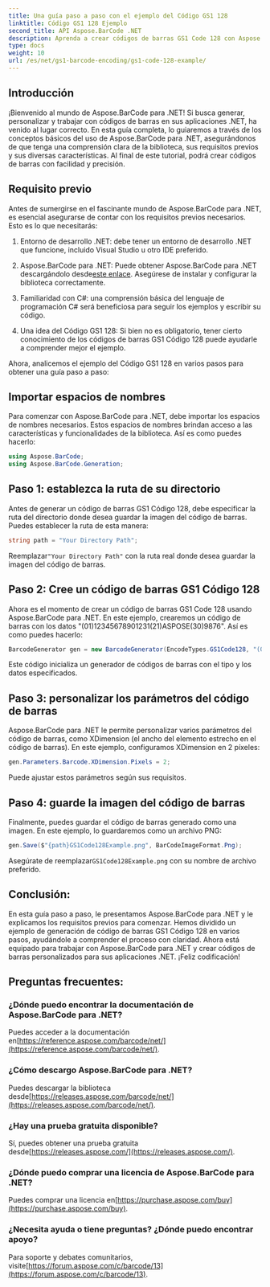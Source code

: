 ```yaml
---
title: Una guía paso a paso con el ejemplo del Código GS1 128
linktitle: Código GS1 128 Ejemplo
second_title: API Aspose.BarCode .NET
description: Aprenda a crear códigos de barras GS1 Code 128 con Aspose.BarCode para .NET. Guía paso a paso para la generación de códigos de barras en C#. ¡Empieza ahora!
type: docs
weight: 10
url: /es/net/gs1-barcode-encoding/gs1-code-128-example/
---
```


## Introducción

¡Bienvenido al mundo de Aspose.BarCode para .NET! Si busca generar, personalizar y trabajar con códigos de barras en sus aplicaciones .NET, ha venido al lugar correcto. En esta guía completa, lo guiaremos a través de los conceptos básicos del uso de Aspose.BarCode para .NET, asegurándonos de que tenga una comprensión clara de la biblioteca, sus requisitos previos y sus diversas características. Al final de este tutorial, podrá crear códigos de barras con facilidad y precisión.

## Requisito previo
Antes de sumergirse en el fascinante mundo de Aspose.BarCode para .NET, es esencial asegurarse de contar con los requisitos previos necesarios. Esto es lo que necesitarás:

1. Entorno de desarrollo .NET: debe tener un entorno de desarrollo .NET que funcione, incluido Visual Studio u otro IDE preferido.

2.  Aspose.BarCode para .NET: Puede obtener Aspose.BarCode para .NET descargándolo desde[este enlace](https://releases.aspose.com/barcode/net/). Asegúrese de instalar y configurar la biblioteca correctamente.

3. Familiaridad con C#: una comprensión básica del lenguaje de programación C# será beneficiosa para seguir los ejemplos y escribir su código.

4. Una idea del Código GS1 128: Si bien no es obligatorio, tener cierto conocimiento de los códigos de barras GS1 Código 128 puede ayudarle a comprender mejor el ejemplo.

Ahora, analicemos el ejemplo del Código GS1 128 en varios pasos para obtener una guía paso a paso:

## Importar espacios de nombres
Para comenzar con Aspose.BarCode para .NET, debe importar los espacios de nombres necesarios. Estos espacios de nombres brindan acceso a las características y funcionalidades de la biblioteca. Así es como puedes hacerlo:

```csharp
using Aspose.BarCode;
using Aspose.BarCode.Generation;
```

## Paso 1: establezca la ruta de su directorio
Antes de generar un código de barras GS1 Código 128, debe especificar la ruta del directorio donde desea guardar la imagen del código de barras. Puedes establecer la ruta de esta manera:

```csharp
string path = "Your Directory Path";
```

 Reemplazar`"Your Directory Path"` con la ruta real donde desea guardar la imagen del código de barras.

## Paso 2: Cree un código de barras GS1 Código 128
Ahora es el momento de crear un código de barras GS1 Code 128 usando Aspose.BarCode para .NET. En este ejemplo, crearemos un código de barras con los datos "(01)12345678901231(21)ASPOSE(30)9876". Así es como puedes hacerlo:

```csharp
BarcodeGenerator gen = new BarcodeGenerator(EncodeTypes.GS1Code128, "(01)12345678901231(21)ASPOSE(30)9876");
```

Este código inicializa un generador de códigos de barras con el tipo y los datos especificados.

## Paso 3: personalizar los parámetros del código de barras
Aspose.BarCode para .NET le permite personalizar varios parámetros del código de barras, como XDimension (el ancho del elemento estrecho en el código de barras). En este ejemplo, configuramos XDimension en 2 píxeles:

```csharp
gen.Parameters.Barcode.XDimension.Pixels = 2;
```

Puede ajustar estos parámetros según sus requisitos.

## Paso 4: guarde la imagen del código de barras
Finalmente, puedes guardar el código de barras generado como una imagen. En este ejemplo, lo guardaremos como un archivo PNG:

```csharp
gen.Save($"{path}GS1Code128Example.png", BarCodeImageFormat.Png);
```

 Asegúrate de reemplazar`GS1Code128Example.png` con su nombre de archivo preferido.

## Conclusión:
En esta guía paso a paso, le presentamos Aspose.BarCode para .NET y le explicamos los requisitos previos para comenzar. Hemos dividido un ejemplo de generación de código de barras GS1 Código 128 en varios pasos, ayudándole a comprender el proceso con claridad. Ahora está equipado para trabajar con Aspose.BarCode para .NET y crear códigos de barras personalizados para sus aplicaciones .NET. ¡Feliz codificación!


## Preguntas frecuentes:

### ¿Dónde puedo encontrar la documentación de Aspose.BarCode para .NET?
 Puedes acceder a la documentación en[https://reference.aspose.com/barcode/net/](https://reference.aspose.com/barcode/net/).

### ¿Cómo descargo Aspose.BarCode para .NET?
 Puedes descargar la biblioteca desde[https://releases.aspose.com/barcode/net/](https://releases.aspose.com/barcode/net/).

### ¿Hay una prueba gratuita disponible?
 Sí, puedes obtener una prueba gratuita desde[https://releases.aspose.com/](https://releases.aspose.com/).

### ¿Dónde puedo comprar una licencia de Aspose.BarCode para .NET?
 Puedes comprar una licencia en[https://purchase.aspose.com/buy](https://purchase.aspose.com/buy).

### ¿Necesita ayuda o tiene preguntas? ¿Dónde puedo encontrar apoyo?
Para soporte y debates comunitarios, visite[https://forum.aspose.com/c/barcode/13](https://forum.aspose.com/c/barcode/13).